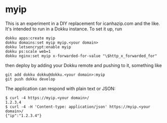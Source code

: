 myip
====

This is an experiment in a DIY replacement for icanhazip.com and the
like. It's intended to run in a Dokku instance. To set it up, run

```
dokku apps:create myip
dokku domains:set myip myip.<your domain>
dokku letsencrypt:enable myip
dokku ps:scale web=1
dokku nginx:set myip x-forwarded-for-value "\$http_x_forwarded_for"
```

then deploy by adding your Dokku remote and pushing to it, something
like

```
git add dokku dokku@dokku.<your domain>:myip
git push dokku develop
```

The application can respond with plain text or JSON:

```
$ curl -4 https://myip.<your domain>/
1.2.3.4
$ curl -4 -H 'Content-type: application/json' https://myip.<your domain>/
{"ip":"1.2.3.4"}
```
